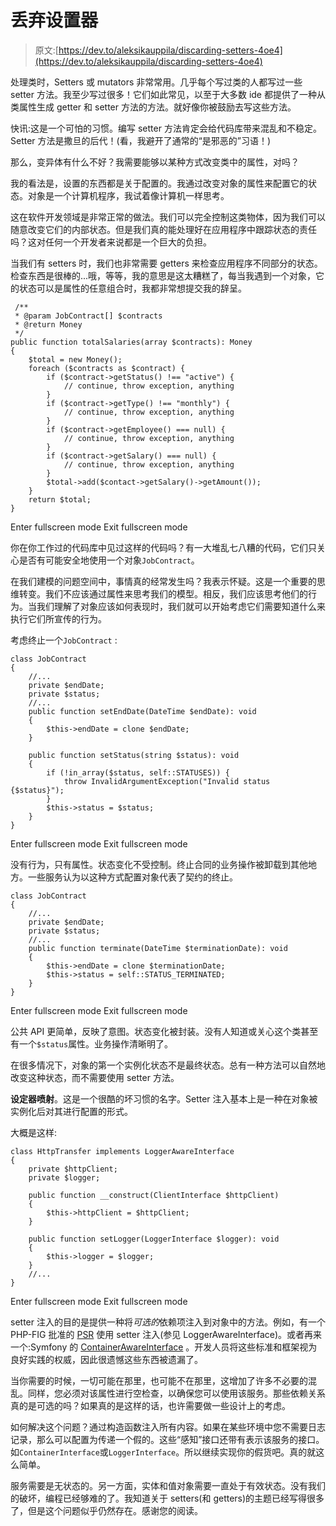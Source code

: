 # 丢弃设置器

> 原文:[https://dev.to/aleksikauppila/discarding-setters-4oe4](https://dev.to/aleksikauppila/discarding-setters-4oe4)

处理类时，Setters 或 mutators 非常常用。几乎每个写过类的人都写过一些 setter 方法。我至少写过很多！它们如此常见，以至于大多数 ide 都提供了一种从类属性生成 getter 和 setter 方法的方法。就好像你被鼓励去写这些方法。

快讯:这是一个可怕的习惯。编写 setter 方法肯定会给代码库带来混乱和不稳定。Setter 方法是撒旦的后代！(看，我避开了通常的“是邪恶的”习语！)

那么，变异体有什么不好？我需要能够以某种方式改变类中的属性，对吗？

我的看法是，设置的东西都是关于配置的。我通过改变对象的属性来配置它的状态。对象是一个计算机程序，我试着像计算机一样思考。

这在软件开发领域是非常正常的做法。我们可以完全控制这类物体，因为我们可以随意改变它们的内部状态。但是我们真的能处理好在应用程序中跟踪状态的责任吗？这对任何一个开发者来说都是一个巨大的负担。

当我们有 setters 时，我们也非常需要 getters 来检查应用程序不同部分的状态。检查东西是很棒的...哦，等等，我的意思是这太糟糕了，每当我遇到一个对象，它的状态可以是属性的任意组合时，我都非常想提交我的辞呈。

```
 /**
 * @param JobContract[] $contracts
 * @return Money
 */
public function totalSalaries(array $contracts): Money
{
    $total = new Money();
    foreach ($contracts as $contract) {
        if ($contract->getStatus() !== "active") {
            // continue, throw exception, anything
        }
        if ($contract->getType() !== "monthly") {
            // continue, throw exception, anything
        }
        if ($contract->getEmployee() === null) {
            // continue, throw exception, anything
        }
        if ($contract->getSalary() === null) {
            // continue, throw exception, anything
        }
        $total->add($contact->getSalary()->getAmount());
    }
    return $total;
} 
```

Enter fullscreen mode Exit fullscreen mode

你在你工作过的代码库中见过这样的代码吗？有一大堆乱七八糟的代码，它们只关心是否有可能安全地使用一个对象`JobContract`。

在我们建模的问题空间中，事情真的经常发生吗？我表示怀疑。这是一个重要的思维转变。我们不应该通过属性来思考我们的模型。相反，我们应该思考他们的行为。当我们理解了对象应该如何表现时，我们就可以开始考虑它们需要知道什么来执行它们所宣传的行为。

考虑终止一个`JobContract` :

```
class JobContract
{
    //...
    private $endDate;
    private $status;
    //...
    public function setEndDate(DateTime $endDate): void
    {
        $this->endDate = clone $endDate;
    }

    public function setStatus(string $status): void
    {
        if (!in_array($status, self::STATUSES)) {
            throw InvalidArgumentException("Invalid status {$status}");
        }
        $this->status = $status;
    }
} 
```

Enter fullscreen mode Exit fullscreen mode

没有行为，只有属性。状态变化不受控制。终止合同的业务操作被卸载到其他地方。一些服务认为以这种方式配置对象代表了契约的终止。

```
class JobContract
{
    //...
    private $endDate;
    private $status;
    //...
    public function terminate(DateTime $terminationDate): void
    {
        $this->endDate = clone $terminationDate;
        $this->status = self::STATUS_TERMINATED;
    }
} 
```

Enter fullscreen mode Exit fullscreen mode

公共 API 更简单，反映了意图。状态变化被封装。没有人知道或关心这个类甚至有一个`$status`属性。业务操作清晰明了。

在很多情况下，对象的第一个实例化状态不是最终状态。总有一种方法可以自然地改变这种状态，而不需要使用 setter 方法。

**设定器喷射**。这是一个很酷的坏习惯的名字。Setter 注入基本上是一种在对象被实例化后对其进行配置的形式。

大概是这样:

```
class HttpTransfer implements LoggerAwareInterface
{
    private $httpClient;
    private $logger;

    public function __construct(ClientInterface $httpClient)
    {
        $this->httpClient = $httpClient;
    }

    public function setLogger(LoggerInterface $logger): void
    {
        $this->logger = $logger;
    }
    //...
} 
```

Enter fullscreen mode Exit fullscreen mode

setter 注入的目的是提供一种将*可选的*依赖项注入到对象中的方法。例如，有一个 PHP-FIG 批准的 [PSR](https://github.com/php-fig/log/blob/master/Psr/Log/LoggerAwareInterface.php) 使用 setter 注入(参见 LoggerAwareInterface)。或者再来一个:Symfony 的 [ContainerAwareInterface](https://github.com/symfony/symfony/blob/master/src/Symfony/Component/DependencyInjection/ContainerAwareInterface.php) 。开发人员将这些标准和框架视为良好实践的权威，因此很遗憾这些东西被遗漏了。

当你需要的时候，一切可能在那里，也可能不在那里，这增加了许多不必要的混乱。同样，您必须对该属性进行空检查，以确保您可以使用该服务。那些依赖关系真的是可选的吗？如果真的是这样的话，也许需要做一些设计上的考虑。

如何解决这个问题？通过构造函数注入所有内容。如果在某些环境中您不需要日志记录，那么可以配置为传递一个假的。这些“感知”接口还带有表示该服务的接口。如`ContainerInterface`或`LoggerInterface`。所以继续实现你的假货吧。真的就这么简单。

服务需要是无状态的。另一方面，实体和值对象需要一直处于有效状态。没有我们的破坏，编程已经够难的了。我知道关于 setters(和 getters)的主题已经写得很多了，但是这个问题似乎仍然存在。感谢您的阅读。